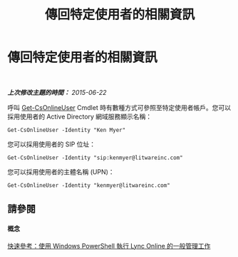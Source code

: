 ﻿---
title: 傳回特定使用者的相關資訊
TOCTitle: 傳回特定使用者的相關資訊
ms:assetid: 6c8c2190-8e62-4f92-bbe9-4f692bd7ebf5
ms:mtpsurl: https://technet.microsoft.com/zh-tw/library/Dn362803(v=OCS.15)
ms:contentKeyID: 56269105
ms.date: 08/10/2015
mtps_version: v=OCS.15
ms.translationtype: HT
---

# 傳回特定使用者的相關資訊

 

_**上次修改主題的時間：** 2015-06-22_

呼叫 [Get-CsOnlineUser](get-csonlineuser.md) Cmdlet 時有數種方式可參照至特定使用者帳戶。您可以採用使用者的 Active Directory 網域服務顯示名稱：

    Get-CsOnlineUser -Identity "Ken Myer"

您可以採用使用者的 SIP 位址：

    Get-CsOnlineUser -Identity "sip:kenmyer@litwareinc.com"

您可以採用使用者的主體名稱 (UPN)：

    Get-CsOnlineUser -Identity "kenmyer@litwareinc.com"

## 請參閱

#### 概念

[快速參考：使用 Windows PowerShell 執行 Lync Online 的一般管理工作](quick-reference-using-windows-powershell-to-do-common-skype-for-business-online-management-tasks.md)

